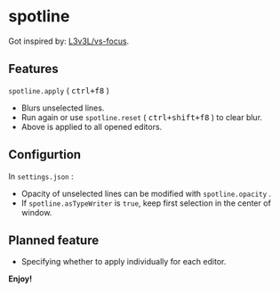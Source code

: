 # spotline

Got inspired by: [L3v3L/vs-focus](https://github.com/L3v3L/vs-focus).

## Features

`spotline.apply` ( <kbd>ctrl+f8</kbd> )

+ Blurs unselected lines.
+ Run again or use `spotline.reset` ( <kbd>ctrl+shift+f8</kbd> ) to clear blur.
+ Above is applied to all opened editors.

## Configurtion

In `settings.json` :

+ Opacity of unselected lines can be modified with `spotline.opacity` .
+ If `spotline.asTypeWriter` is `true`, keep first selection in the center of window.

## Planned feature

+ Specifying whether to apply individually for each editor.



**Enjoy!**
